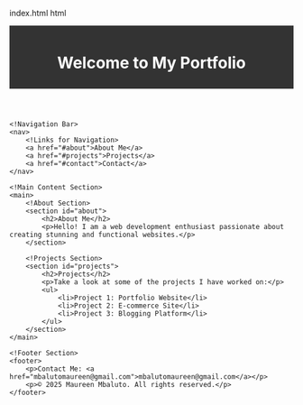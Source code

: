 index.html
html
<!DOCTYPE html>
<html lang="en">
<head>
    <!Document Metadata>
    <meta charset="UTF-8">
    <meta name="viewport" content="width=device-width, initial-scale=1.0">
    <title>My Portfolio</title>
    <style>
        / Optional inline style for a simple layout/
        body {
            font-family: Arial, sans-serif;
            margin: 0;
            padding: 0;
            background-color: #f4f4f9;
        }
        header, nav, footer {
            text-align: center;
            background-color: #333;
            color: white;
            padding: 10px 0;
        }
        nav a {
            margin: 0 15px;
            text-decoration: none;
            color: white;
        }
        main {
            padding: 20px;
            text-align: center;
        }
        footer {
            margin-top: 10px;
            font-size: 0.9em;
        }
    </style>
</head>
<body>
    <!Header Section>
    <header>
        <h1>Welcome to My Portfolio</h1>
    </header>

    <!Navigation Bar>
    <nav>
        <!Links for Navigation>
        <a href="#about">About Me</a>
        <a href="#projects">Projects</a>
        <a href="#contact">Contact</a>
    </nav>

    <!Main Content Section>
    <main>
        <!About Section>
        <section id="about">
            <h2>About Me</h2>
            <p>Hello! I am a web development enthusiast passionate about creating stunning and functional websites.</p>
        </section>

        <!Projects Section>
        <section id="projects">
            <h2>Projects</h2>
            <p>Take a look at some of the projects I have worked on:</p>
            <ul>
                <li>Project 1: Portfolio Website</li>
                <li>Project 2: E-commerce Site</li>
                <li>Project 3: Blogging Platform</li>
            </ul>
        </section>
    </main>

    <!Footer Section>
    <footer>
        <p>Contact Me: <a href="mbalutomaureen@gmail.com">mbalutomaureen@gmail.com</a></p>
        <p>© 2025 Maureen Mbaluto. All rights reserved.</p>
    </footer>
</body>
</html>
